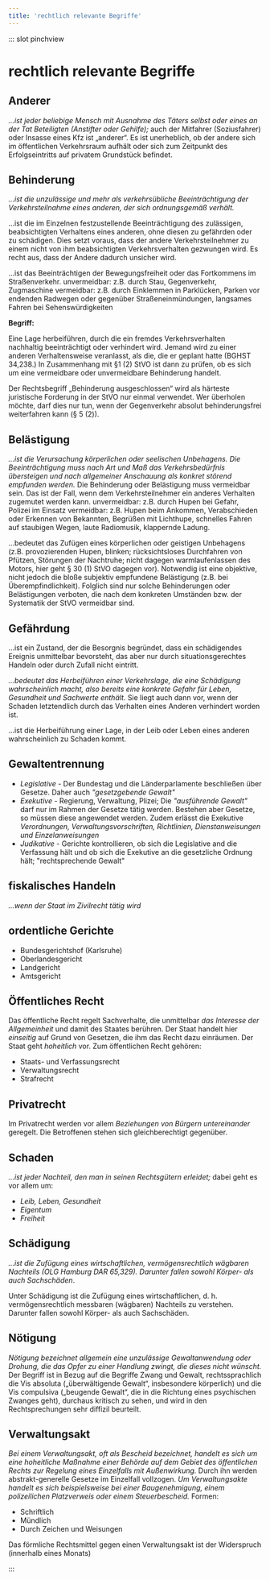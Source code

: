 ```yaml
---
title: 'rechtlich relevante Begriffe'
---
```


::: slot pinchview

<infoBox>

# rechtlich relevante Begriffe

</infoBox>

## Anderer

*...ist jeder beliebige Mensch mit Ausnahme des Täters selbst oder eines an der Tat Beteiligten (Anstifter oder Gehilfe);* auch der Mitfahrer (Soziusfahrer) oder Insasse eines Kfz ist „anderer“. Es ist unerheblich, ob der andere sich im öffentlichen Verkehrsraum aufhält oder sich zum Zeitpunkt des Erfolgseintritts auf privatem Grundstück befindet.

## Behinderung

*...ist die unzulässige und mehr als verkehrsübliche Beeinträchtigung der Verkehrsteilnahme eines anderen, der sich ordnungsgemäß verhält.*

...ist die im Einzelnen festzustellende Beeinträchtigung des zulässigen, beabsichtigten Verhaltens eines anderen, ohne diesen zu gefährden oder zu schädigen. Dies setzt voraus, dass der andere Verkehrsteilnehmer zu einem nicht von ihm beabsichtigten Verkehrsverhalten gezwungen wird. Es recht aus, dass der Andere dadurch unsicher wird.

...ist das Beeinträchtigen der Bewegungsfreiheit oder das Fortkommens im Straßenverkehr.
unvermeidbar: z.B. durch Stau, Gegenverkehr, Zugmaschine
vermeidbar: z.B. durch Einklemmen in Parklücken, Parken vor endenden Radwegen oder gegenüber Straßeneinmündungen, langsames Fahren bei Sehenswürdigkeiten

**Begriff:**

Eine Lage herbeiführen, durch die ein fremdes Verkehrsverhalten nachhaltig beeinträchtigt oder verhindert wird. Jemand wird zu einer anderen Verhaltensweise veranlasst, als die, die er geplant hatte (BGHST 34,238.)
In Zusammenhang mit §1 (2) StVO ist dann zu prüfen, ob es sich um eine vermeidbare oder unvermeidbare Behinderung handelt.

Der Rechtsbegriff „Behinderung ausgeschlossen“ wird als härteste juristische Forderung in der StVO nur einmal verwendet. Wer überholen möchte, darf dies nur tun, wenn der Gegenverkehr absolut behinderungsfrei weiterfahren kann (§ 5 (2)).

## Belästigung

*...ist die Verursachung körperlichen oder seelischen Unbehagens.
Die Beeinträchtigung muss nach Art und Maß das Verkehrsbedürfnis übersteigen und nach allgemeiner Anschauung als konkret störend empfunden werden.* 
Die Behinderung oder Belästigung muss vermeidbar sein. Das ist der Fall, wenn dem Verkehrsteilnehmer ein anderes Verhalten zugemutet werden kann.
unvermeidbar: z.B. durch Hupen bei Gefahr, Polizei im Einsatz
vermeidbar: z.B. Hupen beim Ankommen, Verabschieden oder Erkennen von Bekannten, Begrüßen mit Lichthupe, schnelles Fahren auf staubigen Wegen, laute Radiomusik, klappernde Ladung.

...bedeutet das Zufügen eines körperlichen oder geistigen Unbehagens (z.B. provozierenden Hupen, blinken; rücksichtsloses Durchfahren von Pfützen, Störungen der Nachtruhe; nicht dagegen warmlaufenlassen des Motors, hier geht § 30 (1) StVO dagegen vor). Notwendig ist eine objektive, nicht jedoch die bloße subjektiv empfundene Belästigung (z.B. bei Überempfindlichkeit). Folglich sind nur solche Behinderungen oder Belästigungen verboten, die nach dem konkreten Umständen bzw. der Systematik der StVO vermeidbar sind.

## Gefährdung

...ist ein Zustand, der die Besorgnis begründet, dass ein schädigendes Ereignis unmittelbar bevorsteht, das aber nur durch situationsgerechtes Handeln oder durch Zufall nicht eintritt.

*...bedeutet das Herbeiführen einer Verkehrslage, die eine Schädigung wahrscheinlich macht, also bereits eine konkrete Gefahr für Leben, Gesundheit und Sachwerte enthält.*
Sie liegt auch dann vor, wenn der Schaden letztendlich durch das Verhalten eines Anderen verhindert worden ist.

...ist die Herbeiführung einer Lage, in der Leib oder Leben eines anderen wahrscheinlich zu Schaden kommt.

## Gewaltentrennung

- *Legislative* - Der Bundestag und die Länderparlamente beschließen über Gesetze. Daher auch *"gesetzgebende Gewalt"*
- *Exekutive* - Regierung, Verwaltung, Plizei; Die *"ausführende Gewalt"* darf nur im Rahmen der Gesetze tätig werden. Bestehen aber Gesetze, so müssen diese angewendet werden. Zudem erlässt die Exekutive *Verordnungen, Verwaltungsvorschriften, Richtlinien, Dienstanweisungen und Einzelanweisungen*
- *Judikative* - Gerichte kontrollieren, ob sich die Legislative and die Verfassung hält und ob sich die Exekutive an die gesetzliche Ordnung hält; "rechtsprechende Gewalt"

## fiskalisches Handeln

*...wenn der Staat im Zivilrecht tätig wird*

## ordentliche Gerichte

- Bundesgerichtshof (Karlsruhe)
- Oberlandesgericht
- Landgericht
- Amtsgericht

## Öffentliches Recht

Das öffentliche Recht regelt Sachverhalte, die unmittelbar *das Interesse der Allgemeinheit* und damit des Staates berühren. Der Staat handelt hier *einseitig* auf Grund von Gesetzen, die ihm das Recht dazu einräumen. Der Staat geht *hoheitlich* vor. Zum öffentlichen Recht gehören:

- Staats- und Verfassungsrecht
- Verwaltungsrecht
- Strafrecht

## Privatrecht

Im Privatrecht werden vor allem *Beziehungen von Bürgern untereinander* geregelt. Die Betroffenen stehen sich gleichberechtigt gegenüber.

## Schaden

*...ist jeder Nachteil, den man in seinen Rechtsgütern erleidet;* dabei geht es vor allem um:

- *Leib, Leben, Gesundheit*
- *Eigentum*
- *Freiheit*

## Schädigung

*...ist die Zufügung eines wirtschaftlichen, vermögensrechtlich wägbaren Nachteils (OLG Hamburg DAR 65,329). Darunter fallen sowohl Körper- als auch Sachschäden*.

Unter Schädigung ist die Zufügung eines wirtschaftlichen, d. h. vermögensrechtlich messbaren (wägbaren) Nachteils zu verstehen. Darunter fallen sowohl Körper- als auch Sachschäden. 

## Nötigung

*Nötigung bezeichnet allgemein eine unzulässige Gewaltanwendung oder Drohung, die das Opfer zu einer Handlung zwingt, die dieses nicht wünscht.* Der Begriff ist in Bezug auf die Begriffe Zwang und Gewalt, rechtssprachlich die Vis absoluta („überwältigende Gewalt“, insbesondere körperlich) und die Vis compulsiva („beugende Gewalt“, die in die Richtung eines psychischen Zwanges geht), durchaus kritisch zu sehen, und wird in den Rechtsprechungen sehr diffizil beurteilt.

## Verwaltungsakt

*Bei einem Verwaltungsakt, oft als Bescheid bezeichnet, handelt es sich um eine hoheitliche Maßnahme einer Behörde auf dem Gebiet des öffentlichen Rechts zur Regelung eines Einzelfalls mit Außenwirkung.* Durch ihn werden abstrakt-generelle Gesetze im Einzelfall vollzogen. *Um Verwaltungsakte handelt es sich beispielsweise bei einer Baugenehmigung, einem polizeilichen Platzverweis oder einem Steuerbescheid.* Formen:

- Schriftlich
- Mündlich
- Durch Zeichen und Weisungen

Das förmliche Rechtsmittel gegen einen Verwaltungsakt ist der Widerspruch (innerhalb eines Monats)

:::

<pinchView />